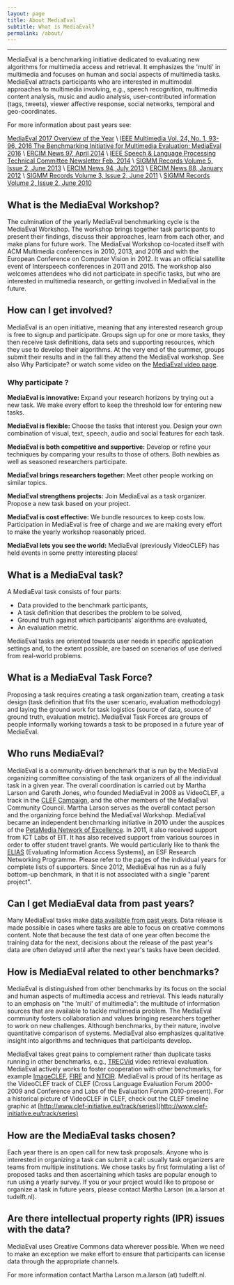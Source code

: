 ```yaml
---
layout: page
title: About MediaEval
subtitle: What is MediaEval?
permalink: /about/
---
```


<hr>
MediaEval is a benchmarking initiative dedicated to evaluating new algorithms for multimedia access and retrieval. It emphasizes the 'multi' in multimedia and focuses on human and social aspects of multimedia tasks. MediaEval attracts participants who are interested in multimodal approaches to multimedia involving, e.g., speech recognition, multimedia content analysis, music and audio analysis, user-contributed information (tags, tweets), viewer affective response, social networks, temporal and geo-coordinates.

For more information about past years see:

[MediaEval 2017 Overview of the Year](https://youtu.be/3eE8A2mC2aw) \\
[IEEE Multimedia Vol. 24, No. 1, 93-96, 2016 The Benchmarking Initiative for Multimedia Evaluation: MediaEval 2016](http://ieeexplore.ieee.org/stamp/stamp.jsp?tp=&arnumber=7849098) \\
[ERCIM News 97, April 2014](http://ercim-news.ercim.eu/en97/events/mediaeval-2013-evaluation-campaign) \\
[IEEE Speech & Language Processing Technical Committee Newsletter Feb. 2014](http://www.signalprocessingsociety.org/technical-committees/list/sl-tc/spl-nl/2014-02/sltc-newsletter-february-2014-mediaeval-2013/) \\
[SIGMM Records Volume 5, Issue 2, June 2013](http://records.sigmm.ndlab.net/2013/07/mediaeval-multimedia-benchmark-highlights-from-the-ongoing-2013-season/) \\
[ERCIM News 94, July 2013](http://ercim-news.ercim.eu/en94/events/mediaeval-2012-evaluation-campaign) \\
[ERCIM News 88, January 2012](http://ercim-news.ercim.eu/en88/events/mediaeval-2011-evaluation-campaign) \\
[SIGMM Records Volume 3, Issue 2, June 2011](http://sigmm.org/records/records1102/featured01.html) \\
[SIGMM Records Volume 2, Issue 2, June 2010](http://www.sigmm.org/records/records1002/featured03)

## What is the MediaEval Workshop?

The culmination of the yearly MediaEval benchmarking cycle is the MediaEval Workshop. The workshop brings together task participants to present their findings, discuss their approaches, learn from each other, and make plans for future work. The MediaEval Workshop co-located itself with ACM Multimedia conferences in 2010, 2013, and 2016 and with the European Conference on Computer Vision in 2012. It was an official satellite event of Interspeech conferences in 2011 and 2015. The workshop also welcomes attendees who did not participate in specific tasks, but who are interested in multimedia research, or getting involved in MediaEval in the future.

## How can I get involved?

MediaEval is an open initiative, meaning that any interested research group is free to signup and participate. Groups sign up for one or more tasks, they then receive task definitions, data sets and supporting resources, which they use to develop their algorithms. At the very end of the summer, groups submit their results and in the fall they attend the MediaEval workshop. See also Why Participate? or watch some video on the [MediaEval video page](http://www.multimediaeval.org/video/index.html).

### Why participate ?

**MediaEval is innovative:** Expand your research horizons by trying out a new task. We make every effort to keep the threshold low for entering new tasks.

**MediaEval is flexible:** Choose the tasks that interest you. Design your own combination of visual, text, speech, audio and social features for each task.

**MediaEval is both competitive and supportive:** Develop or refine your techniques by comparing your results to those of others. Both newbies as well as seasoned researchers participate.

**MediaEval brings researchers together:** Meet other people working on similar topics.

**MediaEval strengthens projects:** Join MediaEval as a task organizer. Propose a new task based on your project.

**MediaEval is cost effective:** We bundle resources to keep costs low. Participation in MediaEval is free of charge and we are making every effort to make the yearly workshop reasonably priced.

**MediaEval lets you see the world:** MediaEval (previously VideoCLEF) has held events in some pretty interesting places!

## What is a MediaEval task?
A MediaEval task consists of four parts:
* Data provided to the benchmark participants,
* A task definition that describes the problem to be solved,
* Ground truth against which participants’ algorithms are evaluated,
* An evaluation metric.

MediaEval tasks are oriented towards user needs in specific application settings and, to the extent possible, are based on scenarios of use derived from real-world problems.

## What is a MediaEval Task Force?
Proposing a task requires creating a task organization team, creating a task design (task definition that fits the user scenario, evaluation methodology) and laying the ground work for task logistics (source of data, source of ground truth, evaluation metric). MediaEval Task Forces are groups of people informally working towards a task to be proposed in a future year of MediaEval.

## Who runs MediaEval?
MediaEval is a community-driven benchmark that is run by the MediaEval organizing committee consisting of the task organizers of all the individual task in a given year. The overall coordination is carried out by Martha Larson and Gareth Jones, who founded MediaEval in 2008 as VideoCLEF, a track in the [CLEF Campaign](http://www.clef-campaign.org/), and the other members of the MediaEval Community Council. Martha Larson serves as the overall contact person and the organizing force behind the MediaEval Workshop. MediaEval became an independent benchmarking initiative in 2010 under the auspices of the [PetaMedia Network of Excellence](http://www.petamedia.eu/). In 2011, it also received support from ICT Labs of EIT. It has also received support from various sources in order to offer student travel grants. We would particularly like to thank the [ELIAS](http://elias-network.eu/) (Evaluating Information Access Systems), an ESF Research Networking Programme. Please refer to the pages of the individual years for complete lists of supporters. Since 2012, MediaEval has run as a fully bottom-up benchmark, in that it is not associated with a single "parent project".

## Can I get MediaEval data from past years?
 Many MediaEval tasks make [data available from past years](http://www.multimediaeval.org/datasets/index.html). Data release is made possible in cases where tasks are able to focus on creative commons content. Note that because the test data of one year often become the training data for the next, decisions about the release of the past year's data are often delayed until after the next year's tasks have been decided.

## How is MediaEval related to other benchmarks?
MediaEval is distinguished from other benchmarks by its focus on the social and human aspects of multimedia access and retrieval. This leads naturally to an emphasis on "the 'multi' of multimedia": the multitude of information sources that are available to tackle multimedia problem. The MediaEval community fosters collaboration and values bringing researchers together to work on new challenges. Although benchmarks, by their nature, involve quantitative comparison of systems. MediaEval also emphasizes qualitative insight into algorithms and techniques that participants develop.

MediaEval takes great pains to complement rather than duplicate tasks running in other benchmarks, e.g., [TRECVid](http://trecvid.nist.gov/) video retrieval evaluation. MediaEval actively works to foster cooperation with other benchmarks, for example [ImageCLEF](http://www.imageclef.org/), [FIRE](http://www.isical.ac.in/~fire/) and [NTCIR](http://research.nii.ac.jp/ntcir/index-en.html). MediaEval is proud of its heritage as the VideoCLEF track of CLEF (Cross Language Evaluation Forum 2000-2009 and Conference and Labs of the Evaluation Forum 2010-present). For a historical picture of VideoCLEF in CLEF, check out the CLEF timeline graphic at [http://www.clef-initiative.eu/track/series](http://www.clef-initiative.eu/track/series)

## How are the MediaEval tasks chosen?
Each year there is an open call for new task proposals. Anyone who is interested in organizing a task can submit a call: usually task organizers are teams from multiple institutions. We chose tasks by first formulating a list of proposed tasks and then ascertaining which tasks are popular enough to run using a yearly survey. If you or your project would like to propose or organize a task in future years, please contact Martha Larson (m.a.larson at tudelft.nl).

## Are there intellectual property rights (IPR) issues with the data?
MediaEval uses Creative Commons data wherever possible. When we need to make an exception we make effort to ensure that participants can license data through the appropriate channels.

For more information contact Martha Larson m.a.larson (at) tudelft.nl.
